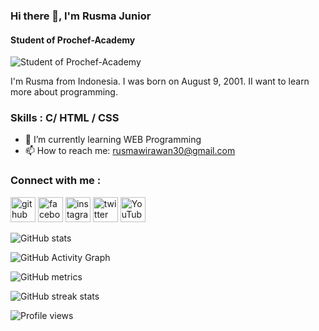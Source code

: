 ### Hi there 👋, I'm Rusma Junior
#### Student of Prochef-Academy
![Student of Prochef-Academy](https://scontent.fsub8-1.fna.fbcdn.net/v/t1.18169-9/19030284_236407996858265_2376410270136208039_n.jpg?_nc_cat=100&ccb=1-4&_nc_sid=174925&_nc_eui2=AeGE-sJxVBCW-j8dJeEXO2DfOFeGAYMdNu84V4YBgx027w3gcO3SkDFNdoUfQh-BABroj7DTTOj_4fFcXaBuZlCt&_nc_ohc=WOH8EGs9QB0AX8oSLfc&_nc_ht=scontent.fsub8-1.fna&oh=addf699b7c062c45adcae4fee37e71c9&oe=6132EA14)

I'm Rusma from Indonesia. I was born on August 9, 2001. II want to learn more about programming. 

### Skills : C/ HTML / CSS

- 🌱 I’m currently learning WEB Programming 
- 📫 How to reach me: rusmawirawan30@gmail.com 

### Connect with me :
[<img src='https://cdn.jsdelivr.net/npm/simple-icons@3.0.1/icons/github.svg' alt='github' height='40'>](https://github.com/rusmajunior)  [<img src='https://cdn.jsdelivr.net/npm/simple-icons@3.0.1/icons/facebook.svg' alt='facebook' height='40'>](https://www.facebook.com/rusma.wirawan.10)  [<img src='https://cdn.jsdelivr.net/npm/simple-icons@3.0.1/icons/instagram.svg' alt='instagram' height='40'>](https://www.instagram.com/rusma.wirawan/)  [<img src='https://cdn.jsdelivr.net/npm/simple-icons@3.0.1/icons/twitter.svg' alt='twitter' height='40'>](https://twitter.com/manusiaabiasaa00)  [<img src='https://cdn.jsdelivr.net/npm/simple-icons@3.0.1/icons/youtube.svg' alt='YouTube' height='40'>](https://www.youtube.com/channel/https://www.youtube.com/channel/UCX_Izk7_k1LxOVpp-uSTG8w)  


![GitHub stats](https://github-readme-stats.vercel.app/api?username=rusmajunior&show_icons=true&count_private=true)  

![GitHub Activity Graph](https://activity-graph.herokuapp.com/graph?username=rusmajunior)  

![GitHub metrics](https://metrics.lecoq.io/rusmajunior)  

![GitHub streak stats](https://github-readme-streak-stats.herokuapp.com/?user=rusmajunior)  

![Profile views](https://gpvc.arturio.dev/rusmajunior)


